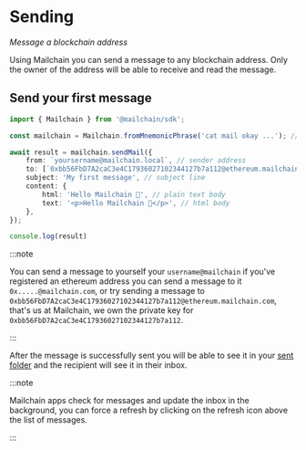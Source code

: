 # Sending

_Message a blockchain address_

Using Mailchain you can send a message to any blockchain address. Only the owner of the address will be able to receive and read the message.

## Send your first message

```typescript
import { Mailchain } from '@mailchain/sdk';

const mailchain = Mailchain.fromMnemonicPhrase('cat mail okay ...'); // use your seed phrase

await result = mailchain.sendMail({
	from: `yoursername@mailchain.local`, // sender address
	to: [`0xbb56FbD7A2caC3e4C17936027102344127b7a112@ethereum.mailchain.com`], // list of recipients (blockchain or mailchain addresses)
	subject: 'My first message', // subject line
	content: {
		html: 'Hello Mailchain 👋', // plain text body
		text: '<p>Hello Mailchain 👋</p>', // html body
	},
});

console.log(result)
```

:::note

You can send a message to yourself your `username@mailchain` if you've registered an ethereum address you can send a message to it `0x.....@mailchain.com`, or try sending a message to `0xbb56FbD7A2caC3e4C17936027102344127b7a112@ethereum.mailchain.com`, that's us at Mailchain, we own the private key for `0xbb56FbD7A2caC3e4C17936027102344127b7a112`.

:::

After the message is successfully sent you will be able to see it in your [sent folder](https://app.mailchain.com/sent) and the recipient will see it in their inbox.

:::note

Mailchain apps check for messages and update the inbox in the background, you can force a refresh by clicking on the refresh icon above the list of messages.

:::

